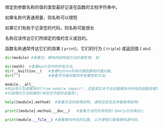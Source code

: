绑定到参数名称的值的类型最好记录在函数的文档字符串中。

如果名称代表通用量，则名称可以很短

如果它们有助于记录您的代码，则名称可能很长

名称应该传达它们所绑定的值的含义或目的。

函数名称通常传达它们的效果 ( `print`)、它们的行为 ( `triple`) 或返回值 ( `abs`)



 ```python
dir(module) #查看包、模块的结构或方法的属性等; 如

dir(math)  #查看math包中的所有方法, 
dir(__builtins__)   #查看Python所有内置函数和内置对象, 
dir(’’)             #查看字符串对象的所有属性和方法; 

module.__all__  
#列出导入包或模块时(from module import*, 这里其实并不会加载模块中所有的函数和属性), 
#可调用的方法和属性(有些包不提供该属性); 

help([module].method)  #查看方法的使用说明, 通常还会包含参数使用说明;

print([module].method.__doc__)   #查看方法的文档信息(与help方法类似); 

print(module.__file__) #查看模块所在的位置, 以方便我们查看模块源代码。
 ```



